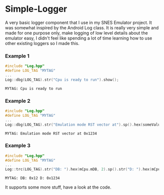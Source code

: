 # Simple-Logger
A very basic logger component that I use in my SNES Emulator project. It was somewhat inspired by the Android Log class.
It is really very simple and made for one purpose only, make logging of low level details about the emulator easy, I didn't feel like spending a lot of time learning how to use other existing loggers so I made this.

### Example 1
```c++
#include "Log.hpp"
#define LOG_TAG "MYTAG"
...
Log::dbg(LOG_TAG).str("Cpu is ready to run").show();
```
```
MYTAG: Cpu is ready to run
```
### Example 2
```c++
#include "Log.hpp"
#define LOG_TAG "MYTAG"
...
Log::dbg(LOG_TAG).str("Emulation mode RST vector at").sp().hex(someValue(), 4).show();
```
```
MYTAG: Emulation mode RST vector at 0x1234
```
### Example 3
```c++
#include "Log.hpp"
#define LOG_TAG "MYTAG"
...
Log::trc(LOG_TAG).str("DB: ").hex(mCpu.mDB, 2).sp().str("D: ").hex(mCpu.mD, 4).show();
```
```
MYTAG: DB: 0x12 D: 0x1234
```
It supports some more stuff, have a look at the code.
